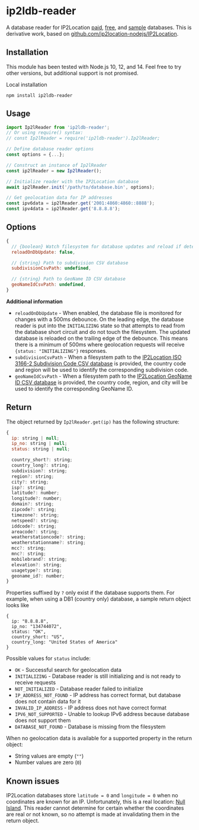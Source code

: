 # ip2ldb-reader

A database reader for IP2Location [paid](https://www.ip2location.com/database), [free](https://lite.ip2location.com/database), and [sample](https://www.ip2location.com/development-libraries) databases. This is derivative work, based on [github.com/ip2location-nodejs/IP2Location](https://github.com/ip2location-nodejs/IP2Location).

## Installation

This module has been tested with Node.js 10, 12, and 14. Feel free to try other versions, but additional support is not promised.

Local installation

```
npm install ip2ldb-reader
```

## Usage

```JavaScript
import Ip2lReader from 'ip2ldb-reader';
// Or using require() syntax:
// const Ip2lReader = require('ip2ldb-reader').Ip2lReader;

// Define database reader options
const options = {...};

// Construct an instance of Ip2lReader
const ip2lReader = new Ip2lReader();

// Initialize reader with the IP2Location database
await ip2lReader.init('/path/to/database.bin', options);

// Get geolocation data for IP addresses
const ipv6data = ip2lReader.get('2001:4860:4860::8888');
const ipv4data = ip2lReader.get('8.8.8.8');
```

## Options

```JavaScript
{
  // {boolean} Watch filesystem for database updates and reload if detected
  reloadOnDbUpdate: false,

  // {string} Path to subdivision CSV database
  subdivisionCsvPath: undefined,

  // {string} Path to GeoName ID CSV database
  geoNameIdCsvPath: undefined,
}
```

**Additional information**

- `reloadOnDbUpdate` - When enabled, the database file is monitored for changes with a 500ms debounce. On the leading edge, the database reader is put into the `INITIALIZING` state so that attempts to read from the database short circuit and do not touch the filesystem. The updated database is reloaded on the trailing edge of the debounce. This means there is a minimum of 500ms where geolocation requests will receive `{status: "INITIALIZING"}` responses.
- `subdivisionCsvPath` - When a filesystem path to the [IP2Location ISO 3166-2 Subdivision Code CSV database](https://www.ip2location.com/free/iso3166-2) is provided, the country code and region will be used to identify the corresponding subdivision code.
- `geoNameIdCsvPath` - When a filesystem path to the [IP2Location GeoName ID CSV database](https://www.ip2location.com/free/geoname-id) is provided, the country code, region, and city will be used to identify the corresponding GeoName ID.

## Return

The object returned by `Ip2lReader.get(ip)` has the following structure:

```JavaScript
{
  ip: string | null;
  ip_no: string | null;
  status: string | null;

  country_short?: string;
  country_long?: string;
  subdivision?: string;
  region?: string;
  city?: string;
  isp?: string;
  latitude?: number;
  longitude?: number;
  domain?: string;
  zipcode?: string;
  timezone?: string;
  netspeed?: string;
  iddcode?: string;
  areacode?: string;
  weatherstationcode?: string;
  weatherstationname?: string;
  mcc?: string;
  mnc?: string;
  mobilebrand?: string;
  elevation?: string;
  usagetype?: string;
  geoname_id?: number;
}
```

Properties suffixed by `?` only exist if the database supports them. For example, when using a DB1 (country only) database, a sample return object looks like

```
{
  ip: "8.8.8.8",
  ip_no: "134744072",
  status: "OK",
  country_short: "US",
  country_long: "United States of America"
}
```

Possible values for `status` include:

- `OK` - Successful search for geolocation data
- `INITIALIZING` - Database reader is still initializing and is not ready to receive requests
- `NOT_INITIALIZED` - Database reader failed to initialize
- `IP_ADDRESS_NOT_FOUND` - IP address has correct format, but database does not contain data for it
- `INVALID_IP_ADDRESS` - IP address does not have correct format
- `IPV6_NOT_SUPPORTED` - Unable to lookup IPv6 address because database does not support them
- `DATABASE_NOT_FOUND` - Database is missing from the filesystem

When no geolocation data is available for a supported property in the return object:

- String values are empty (`""`)
- Number values are zero (`0`)

## Known issues

IP2Location databases store `latitude = 0` and `longitude = 0` when no coordinates are known for an IP. Unfortunately, this is a real location: [Null Island](https://en.wikipedia.org/wiki/Null_Island). This reader cannot determine for certain whether the coordinates are real or not known, so no attempt is made at invalidating them in the return object.
